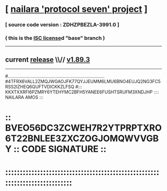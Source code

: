 
# [ [nailara 'protocol seven' project](http://nailara.network/) ]

### [ source code version : ZDHZPBEZLA-3991.0 ]

### ( this is the [ISC license](license)d "base" branch )
---
## current [release](https://github.com/nailara-technologies/protocol-7/releases) \\\\// [v1.89.3](https://github.com/nailara-technologies/protocol-7/releases/tag/v1.89.3)
---
#.............................................................................
#4TFRX6VALL2ZMQJWGAOJFK77QYJJEUMM6LMU6BNO4EUJQ2NG3FC5RSS2IZHEQ6QUFTVDICKKZLFSQ
#::: KKXTXXRFI6PZMRY6YTEHYMC2BFH5YANEE6FUSHTSRUFM3XNDJHP :::: NAILARA AMOS :::
# :: BVEO56DC3ZCWEH7R2YTPRPTXRO6T22BNLEE3ZXCZOGJOMQWVVGBY :: CODE SIGNATURE ::
# ::::::::::::::::::::::::::::::::::::::::::::::::::::::::::::::::::::::::::::
